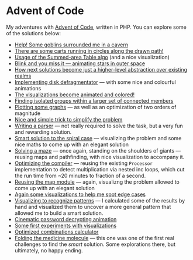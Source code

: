 # Advent of Code

My adventures with [Advent of Code](https://adventofcode.com/), written in PHP. You can
explore some of the solutions below:

* [Help! Some goblins surrounded me in a cavern](src/Solutions/Y2018/D15/Readme.md)
* [There are some carts running in circles along the drawn path!](src/Solutions/Y2018/D13/Readme.md)
* [Usage of the Summed-area Table algo](src/Solutions/Y2018/D11/Readme.md) (and a nice visualization)
* [Blink and you miss it — animating stars in outer space](src/Solutions/Y2018/D10/Readme.md)
* [How next solutions become just a higher-level abstraction over existing realms](src/Solutions/Y2017/D22/Readme.md)
* [Implementing disk defragmentator](src/Solutions/Y2017/D14/Readme.md) — with some nice and colourful animations
* [The visualizations become animated and colored!](src/Solutions/Y2017/D13/Readme.md)
* [Finding isolated groups within a larger set of connected members](src/Solutions/Y2017/D12/Readme.md)
* [Plotting some graphs](src/Solutions/Y2017/D11/Readme.md) — as well as an optimization
  of two orders of magnitude
* [Nice and simple trick to simplify the problem](src/Solutions/Y2017/D10/Readme.md)
* [Writing a parser](src/Solutions/Y2017/D09/Readme.md) — not really required to solve the task,
  but a very fun and rewarding solution.
* [Smart solution to the spiral case](src/Solutions/Y2017/D03/Readme.md) — visualizing the
  problem and some nice maths to come up with an elegant solution
* [Solving a maze](src/Solutions/Y2016/D24/Readme.md) — once again, standing on the shoulders
  of giants — reusing maps and pathfinding, with nice visualization to accompany it.
* [Optimizing the compiler](src/Solutions/Y2016/D23/Readme.md) — reusing the existing `Processor`
  implementation to detect multiplication via nested inc loops, which cut the run time from
  ~20 minutes to fraction of a second.
* [Reusing the map module](src/Solutions/Y2016/D22/Readme.md) — again, visualizng the problem
  allowed to come up with an elegant solution
* [Again some visualizations to help me spot edge cases](src/Solutions/Y2016/D21/Readme.md)
* [Visualizing to recognize patterns](src/Solutions/Y2016/D19/Readme.md) — I calculated some of the results
  by hand and visualized them to uncover a more general pattern that allowed me to build a smart solution.
* [Cinematic password decrypting animation](src/Solutions/Y2016/D05/Readme.md)
* [Some first experiments with visualizations](src/Solutions/Y2016/D01/Readme.md)
* [Optimized combinations calculator](src/Solutions/Y2015/D24/Readme.md)
* [Folding the medicine molecule](src/Solutions/Y2015/D19/Readme.md) — this one was one of the first
  real challenges to find the *smart* solution. Some explorations there, but ultimately, no happy ending.

[src/Solutions/Y2015/D22/Readme.md]: src/Solutions/Y2015/D22/Readme.md

[src/Solutions/Y2017/D18/Readme.md]: src/Solutions/Y2017/D18/Readme.md

[src/Solutions/Y2017/D21/Readme.md]: src/Solutions/Y2017/D21/Readme.md

[src/Solutions/Y2017/D23/Readme.md]: src/Solutions/Y2017/D23/Readme.md

[src/Solutions/Y2018/D01/Readme.md]: src/Solutions/Y2018/D01/Readme.md

[src/Solutions/Y2018/D06/Readme.md]: src/Solutions/Y2018/D06/Readme.md
